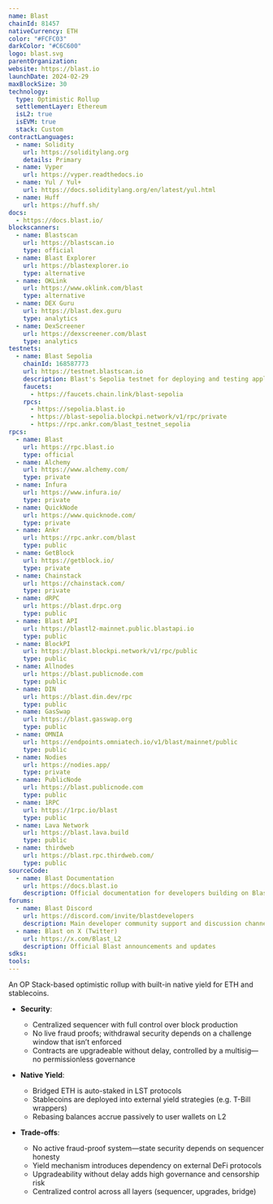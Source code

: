 ```yaml
---
name: Blast
chainId: 81457
nativeCurrency: ETH
color: "#FCFC03"
darkColor: "#C6C600"
logo: blast.svg
parentOrganization: 
website: https://blast.io
launchDate: 2024-02-29
maxBlockSize: 30
technology:
  type: Optimistic Rollup
  settlementLayer: Ethereum
  isL2: true
  isEVM: true
  stack: Custom
contractLanguages:
  - name: Solidity
    url: https://soliditylang.org
    details: Primary
  - name: Vyper
    url: https://vyper.readthedocs.io
  - name: Yul / Yul+
    url: https://docs.soliditylang.org/en/latest/yul.html
  - name: Huff
    url: https://huff.sh/
docs:
  - https://docs.blast.io/
blockscanners:
  - name: Blastscan
    url: https://blastscan.io
    type: official
  - name: Blast Explorer
    url: https://blastexplorer.io
    type: alternative
  - name: OKLink
    url: https://www.oklink.com/blast
    type: alternative
  - name: DEX Guru
    url: https://blast.dex.guru
    type: analytics
  - name: DexScreener
    url: https://dexscreener.com/blast
    type: analytics
testnets:
  - name: Blast Sepolia
    chainId: 168587773
    url: https://testnet.blastscan.io
    description: Blast's Sepolia testnet for deploying and testing applications on the Blast Layer 2 network.
    faucets:
      - https://faucets.chain.link/blast-sepolia
    rpcs:
      - https://sepolia.blast.io
      - https://blast-sepolia.blockpi.network/v1/rpc/private
      - https://rpc.ankr.com/blast_testnet_sepolia
rpcs:
  - name: Blast
    url: https://rpc.blast.io
    type: official
  - name: Alchemy
    url: https://www.alchemy.com/
    type: private
  - name: Infura
    url: https://www.infura.io/
    type: private
  - name: QuickNode
    url: https://www.quicknode.com/
    type: private
  - name: Ankr
    url: https://rpc.ankr.com/blast
    type: public
  - name: GetBlock
    url: https://getblock.io/
    type: private
  - name: Chainstack
    url: https://chainstack.com/
    type: private
  - name: dRPC
    url: https://blast.drpc.org
    type: public
  - name: Blast API
    url: https://blastl2-mainnet.public.blastapi.io
    type: public
  - name: BlockPI
    url: https://blast.blockpi.network/v1/rpc/public
    type: public
  - name: Allnodes
    url: https://blast.publicnode.com
    type: public
  - name: DIN
    url: https://blast.din.dev/rpc
    type: public
  - name: GasSwap
    url: https://blast.gasswap.org
    type: public
  - name: OMNIA
    url: https://endpoints.omniatech.io/v1/blast/mainnet/public
    type: public
  - name: Nodies
    url: https://nodies.app/
    type: private
  - name: PublicNode
    url: https://blast.publicnode.com
    type: public
  - name: 1RPC
    url: https://1rpc.io/blast
    type: public
  - name: Lava Network
    url: https://blast.lava.build
    type: public
  - name: thirdweb
    url: https://blast.rpc.thirdweb.com/
    type: public
sourceCode:
  - name: Blast Documentation
    url: https://docs.blast.io
    description: Official documentation for developers building on Blast
forums:
  - name: Blast Discord
    url: https://discord.com/invite/blastdevelopers
    description: Main developer community support and discussion channel
  - name: Blast on X (Twitter)
    url: https://x.com/Blast_L2
    description: Official Blast announcements and updates
sdks:
tools:
---
```


An OP Stack-based optimistic rollup with built-in native yield for ETH and stablecoins.

- **Security**:  
  - Centralized sequencer with full control over block production  
  - No live fraud proofs; withdrawal security depends on a challenge window that isn’t enforced  
  - Contracts are upgradeable without delay, controlled by a multisig—no permissionless governance  

- **Native Yield**:  
  - Bridged ETH is auto-staked in LST protocols  
  - Stablecoins are deployed into external yield strategies (e.g. T-Bill wrappers)  
  - Rebasing balances accrue passively to user wallets on L2  

- **Trade-offs**:  
  - No active fraud-proof system—state security depends on sequencer honesty  
  - Yield mechanism introduces dependency on external DeFi protocols  
  - Upgradeability without delay adds high governance and censorship risk  
  - Centralized control across all layers (sequencer, upgrades, bridge)  